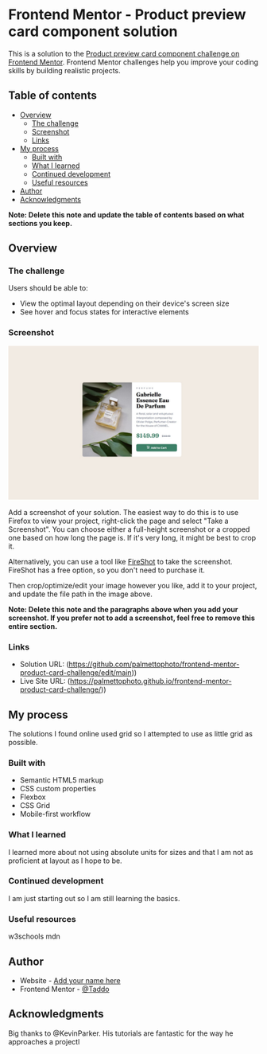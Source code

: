 # Frontend Mentor - Product preview card component solution

This is a solution to the [Product preview card component challenge on Frontend Mentor](https://www.frontendmentor.io/challenges/product-preview-card-component-GO7UmttRfa). Frontend Mentor challenges help you improve your coding skills by building realistic projects. 

## Table of contents

- [Overview](#overview)
  - [The challenge](#the-challenge)
  - [Screenshot](#screenshot)
  - [Links](#links)
- [My process](#my-process)
  - [Built with](#built-with)
  - [What I learned](#what-i-learned)
  - [Continued development](#continued-development)
  - [Useful resources](#useful-resources)
- [Author](#author)
- [Acknowledgments](#acknowledgments)

**Note: Delete this note and update the table of contents based on what sections you keep.**

## Overview

### The challenge

Users should be able to:

- View the optimal layout depending on their device's screen size
- See hover and focus states for interactive elements

### Screenshot

![](./screenshot.jpg)

Add a screenshot of your solution. The easiest way to do this is to use Firefox to view your project, right-click the page and select "Take a Screenshot". You can choose either a full-height screenshot or a cropped one based on how long the page is. If it's very long, it might be best to crop it.

Alternatively, you can use a tool like [FireShot](https://getfireshot.com/) to take the screenshot. FireShot has a free option, so you don't need to purchase it. 

Then crop/optimize/edit your image however you like, add it to your project, and update the file path in the image above.

**Note: Delete this note and the paragraphs above when you add your screenshot. If you prefer not to add a screenshot, feel free to remove this entire section.**

### Links

- Solution URL: (https://github.com/palmettophoto/frontend-mentor-product-card-challenge/edit/main))
- Live Site URL: (https://palmettophoto.github.io/frontend-mentor-product-card-challenge/))

## My process
The solutions I found online used grid so I attempted to use as little grid as possible.

### Built with

- Semantic HTML5 markup
- CSS custom properties
- Flexbox
- CSS Grid
- Mobile-first workflow

### What I learned

I learned more about not using absolute units for sizes and that I am not as proficient at layout as I hope to be.


### Continued development

I am just starting out so I am still learning the basics.

### Useful resources

w3schools
mdn


## Author

- Website - [Add your name here](https://rockhillvideomarketing.com)
- Frontend Mentor - [@Taddo](https://www.frontendmentor.io/profile/Taddo)




## Acknowledgments

Big thanks to @KevinParker. His tutorials are fantastic for the way he approaches a projectl


